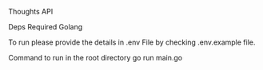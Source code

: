 Thoughts API 

Deps Required 
Golang


To run please provide the details in .env File by checking .env.example file.

Command to run in the root directory
go run main.go

